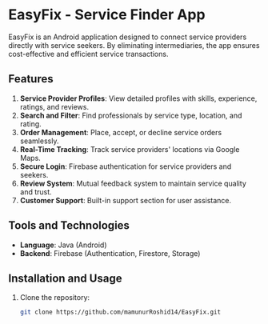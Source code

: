 # EasyFix - Service Finder App

EasyFix is an Android application designed to connect service providers directly with service seekers. By eliminating intermediaries, the app ensures cost-effective and efficient service transactions.

## Features
1. **Service Provider Profiles**: View detailed profiles with skills, experience, ratings, and reviews.
2. **Search and Filter**: Find professionals by service type, location, and rating.
3. **Order Management**: Place, accept, or decline service orders seamlessly.
4. **Real-Time Tracking**: Track service providers' locations via Google Maps.
5. **Secure Login**: Firebase authentication for service providers and seekers.
6. **Review System**: Mutual feedback system to maintain service quality and trust.
7. **Customer Support**: Built-in support section for user assistance.

## Tools and Technologies
- **Language**: Java (Android)
- **Backend**: Firebase (Authentication, Firestore, Storage)

## Installation and Usage
1. Clone the repository:
   ```bash
   git clone https://github.com/mamunurRoshid14/EasyFix.git
